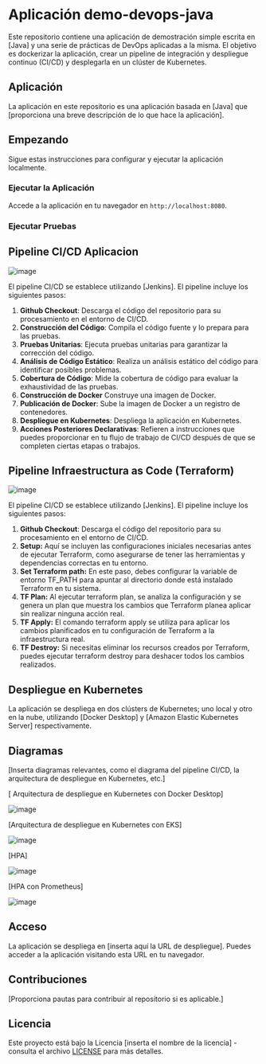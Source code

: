 # Aplicación demo-devops-java 

Este repositorio contiene una aplicación de demostración simple escrita en [Java] y una serie de prácticas de DevOps aplicadas a la misma. El objetivo es dockerizar la aplicación, crear un pipeline de integración y despliegue continuo (CI/CD) y desplegarla en un clúster de Kubernetes.

## Aplicación

La aplicación en este repositorio es una aplicación basada en [Java] que [proporciona una breve descripción de lo que hace la aplicación].

## Empezando

Sigue estas instrucciones para configurar y ejecutar la aplicación localmente.


### Ejecutar la Aplicación

 Accede a la aplicación en tu navegador en `http://localhost:8080`.

### Ejecutar Pruebas



## Pipeline CI/CD Aplicacion

![image](https://github.com/kevinspo94/demo-devops-java/assets/86612020/db80ff98-37e4-4f3d-8b0f-a5d16d63fc5d)



El pipeline CI/CD se establece utilizando [Jenkins]. El pipeline incluye los siguientes pasos:

1. **Github Checkout**: Descarga el código del repositorio para su procesamiento en el entorno de CI/CD.
2. **Construcción del Código**: Compila el código fuente y lo prepara para las pruebas.
3. **Pruebas Unitarias**: Ejecuta pruebas unitarias para garantizar la corrección del código.
4. **Análisis de Código Estático**: Realiza un análisis estático del código para identificar posibles problemas.
5. **Cobertura de Código**: Mide la cobertura de código para evaluar la exhaustividad de las pruebas.
6. **Construcción de Docker** Construye una imagen de Docker.
7. **Publicación de Docker**:  Sube la imagen de Docker a un registro de contenedores.
8. **Despliegue en Kubernetes**: Despliega la aplicación en Kubernetes.
9. **Acciones Posteriores Declarativas**: Refieren a instrucciones que puedes proporcionar en tu flujo de trabajo de CI/CD después de que se completen ciertas etapas o trabajos.


## Pipeline Infraestructura as Code (Terraform)

![image](https://github.com/kevinspo94/demo-devops-java/assets/86612020/5e802037-c81a-45c7-a73c-8ce49b0dd376)

El pipeline CI/CD se establece utilizando [Jenkins]. El pipeline incluye los siguientes pasos:

1. **Github Checkout**: Descarga el código del repositorio para su procesamiento en el entorno de CI/CD.
2. **Setup:** Aquí se incluyen las configuraciones iniciales necesarias antes de ejecutar Terraform, como asegurarse de tener las herramientas y dependencias correctas en tu entorno.
3. **Set Terraform path:** En este paso, debes configurar la variable de entorno TF_PATH para apuntar al directorio donde está instalado Terraform en tu sistema.
4. **TF Plan:** Al ejecutar terraform plan, se analiza la configuración y se genera un plan que muestra los cambios que Terraform planea aplicar sin realizar ninguna acción real.
5. **TF Apply:** El comando terraform apply se utiliza para aplicar los cambios planificados en tu configuración de Terraform a la infraestructura real.
6. **TF Destroy:** Si necesitas eliminar los recursos creados por Terraform, puedes ejecutar terraform destroy para deshacer todos los cambios realizados.




## Despliegue en Kubernetes

La aplicación se despliega en dos clústers de Kubernetes; uno local y otro en la nube, utilizando [Docker Desktop] y [Amazon Elastic Kubernetes Server] respectivamente. 


## Diagramas

[Inserta diagramas relevantes, como el diagrama del pipeline CI/CD, la arquitectura de despliegue en Kubernetes, etc.]

[ Arquitectura de despliegue en Kubernetes con Docker Desktop]

![image](https://github.com/kevinspo94/demo-devops-java/assets/86612020/a48cda3f-8466-4969-a93a-1f7a787c2ba9)



[Arquitectura de despliegue en Kubernetes con EKS]

![image](https://github.com/kevinspo94/demo-devops-java/assets/86612020/91f105da-3132-4cf5-816d-28a8e482feae)



[HPA]

![image](https://github.com/kevinspo94/demo-devops-java/assets/86612020/9c62db60-26e4-420f-b9cc-e1d84a8414b3)


[HPA con Prometheus]


![image](https://github.com/kevinspo94/demo-devops-java/assets/86612020/d32effd9-d79c-4f72-9609-0a43661e6ec5)




## Acceso

La aplicación se despliega en [inserta aquí la URL de despliegue]. Puedes acceder a la aplicación visitando esta URL en tu navegador.

## Contribuciones

[Proporciona pautas para contribuir al repositorio si es aplicable.]

## Licencia

Este proyecto está bajo la Licencia [inserta el nombre de la licencia] - consulta el archivo [LICENSE](LICENSE) para más detalles.


